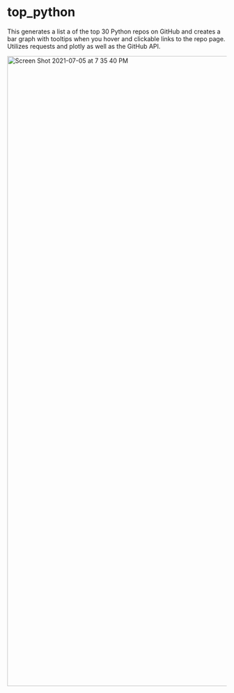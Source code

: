 # top_python

This generates a list a of the top 30 Python repos on GitHub and creates a bar graph with tooltips when you hover and clickable links to the repo page. Utilizes requests and plotly as well as the GitHub API. 

<img width="1446" alt="Screen Shot 2021-07-05 at 7 35 40 PM" src="https://user-images.githubusercontent.com/75564117/124534113-71f4d300-ddc8-11eb-91eb-8d29828307d9.png">
